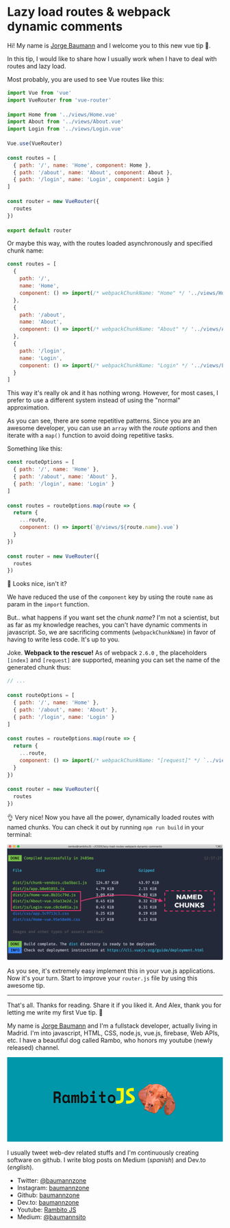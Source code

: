 # Lazy load routes & webpack dynamic comments

Hi! My name is [Jorge Baumann](https://twitter.com/baumannzone) and I welcome you to this new vue tip 🖖.

In this tip, I would like to share how I usually work when I have to deal with routes and lazy load.

Most probably, you are used to see Vue routes like this:

```javascript
import Vue from 'vue'
import VueRouter from 'vue-router'

import Home from '../views/Home.vue'
import About from '../views/About.vue'
import Login from '../views/Login.vue'

Vue.use(VueRouter)

const routes = [
  { path: '/', name: 'Home', component: Home },
  { path: '/about', name: 'About', component: About },
  { path: '/login', name: 'Login', component: Login }
]

const router = new VueRouter({
  routes
})

export default router
```



Or maybe this way, with the routes loaded asynchronously and specified chunk name:

```javascript
const routes = [
  {
    path: '/',
    name: 'Home',
    component: () => import(/* webpackChunkName: "Home" */ '../views/Home.vue')
  },
  {
    path: '/about',
    name: 'About',
    component: () => import(/* webpackChunkName: "About" */ '../views/About.vue')
  },
  {
    path: '/login',
    name: 'Login',
    component: () => import(/* webpackChunkName: "Login" */ '../views/Login.vue')
  }
]
```

This way it's really ok and it has nothing wrong. However, for most cases, I prefer to use a different system instead of using the "normal" approximation. 

As you can see, there are some repetitive patterns. Since you are an awesome developer, you can use an `array` with the *route options* and then iterate with a `map()` function to avoid doing repetitive tasks.

Something like this:

```javascript
const routeOptions = [
  { path: '/', name: 'Home' },
  { path: '/about', name: 'About' },
  { path: '/login', name: 'Login' }
]

const routes = routeOptions.map(route => {
  return {
    ...route,
    component: () => import(`@/views/${route.name}.vue`)
  }
})

const router = new VueRouter({
  routes
})
```

🤩 Looks nice, isn't it?

We have reduced the use of the `component` key by using the route `name` as param in the `import` function. 

But.. what happens if you want set the *chunk name*? 
I'm not a scientist, but as far as my knowledge reaches, you can't have dynamic comments in javascript. So, we are sacrificing comments (`webpackChunkName`) in favor of having to write less code. It's up to you.

Joke. **Webpack to the rescue!** As of webpack `2.6.0` , the placeholders `[index]` and `[request]` are supported, meaning you can set the name of the generated chunk thus:

```javascript
// ...

const routeOptions = [
  { path: '/', name: 'Home' },
  { path: '/about', name: 'About' },
  { path: '/login', name: 'Login' }
]

const routes = routeOptions.map(route => {
  return {
    ...route,
    component: () => import(/* webpackChunkName: "[request]" */ `../views/${route.name}.vue`)
  }
})

const router = new VueRouter({
  routes
})
```

👌 Very nice! Now you have all the power, dynamically loaded routes with named chunks. You can check it out by running `npm run build` in your terminal:

![build](build.png)

As you see, it's extremely easy implement this in your vue.js applications. Now it's your turn. Start to improve your `router.js` file by using this awesome tip.



---



That's all. Thanks for reading. Share it if you liked it. And Alex, thank you for letting me write my first Vue tip. 🤘

My name is [Jorge Baumann](https://instagram.com/baumannzone) and I'm a fullstack developer, actually living in Madrid. I'm into javascript, HTML, CSS, node.js, vue.js, firebase, Web APIs, etc. 
I have a beautiful dog called Rambo, who honors my youtube (newly released) channel.

[![rambitoJS](rambitoJS.png)](https://www.youtube.com/channel/UCTTj5ztXnGeDRPFVsBp7VMA)

I usually tweet web-dev related stuffs and I'm continuously creating software on github. I write blog posts on Medium (*spanish*) and Dev.to (*english*). 

- Twitter: [@baumannzone](https://twitter.com/baumannzone)
- Instagram: [baumannzone](https://instagram.com/baumannzone)
- Github: [baumannzone](https://github.com/baumannzone)
- Dev.to: [baumannzone](https://dev.to/baumannzone)
- Youtube: [Rambito JS](https://www.youtube.com/channel/UCTTj5ztXnGeDRPFVsBp7VMA)
- Medium: [@baumannsito](https://medium.com/@baumannsito/testing-con-javascript-tutorial-bb85745f2b6e)
